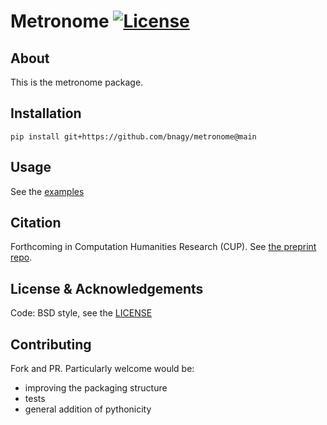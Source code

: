 # Metronome [![License](https://img.shields.io/badge/License-BSD%203--Clause-blue.svg)](https://opensource.org/licenses/BSD-3-Clause)

## About

This is the metronome package.

## Installation

`pip install git+https://github.com/bnagy/metronome@main`

## Usage

See the [examples](examples.ipynb)

## Citation

Forthcoming in Computation Humanities Research (CUP). See [the preprint repo](https://github.com/bnagy/metronome-paper).

## License & Acknowledgements

Code: BSD style, see the [LICENSE](LICENSE.txt)

## Contributing

Fork and PR. Particularly welcome would be:
- improving the packaging structure
- tests
- general addition of pythonicity
